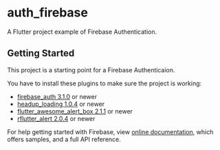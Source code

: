 # auth_firebase

A Flutter project example of Firebase Authentication.

## Getting Started

This project is a starting point for a Firebase Authenticaion.

You have to install these plugins to make sure the project is working:

- [firebase_auth 3.1.0](https://pub.dev/packages/firebase_auth) or newer
- [headup_loading 1.0.4](https://pub.dev/packages/headup_loading) or newer
- [flutter_awesome_alert_box 2.1.1](https://pub.dev/packages/flutter_awesome_alert_box) or newer
- [rflutter_alert 2.0.4](https://pub.dev/packages/rflutter_alert) or newer

For help getting started with Firebase, view 
[online documentation](https://firebase.flutter.dev/docs/overview), which offers
samples, and a full API reference.
